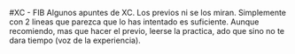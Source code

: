 #XC - FIB
Algunos apuntes de XC. Los previos ni se los miran. Simplemente con 2 lineas que parezca que lo has intentado es suficiente. Aunque recomiendo, mas que hacer el previo, leerse la practica, ado que sino no te dara tiempo (voz de la experiencia).
